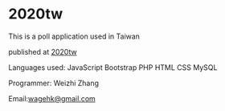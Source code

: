 # 2020tw

This is a poll application used in Taiwan

published at   [2020tw](http://2020tw.tw/)


Languages used: JavaScript Bootstrap PHP HTML CSS MySQL

Programmer: Weizhi Zhang

Email:wagehk@gmail.com

